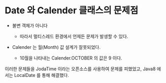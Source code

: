 # Date 와 Calender 클래스의 문제점

- 불변 객체가 아니다
  - 따라서 멀티스레드 환경에서 언제든 문제가 발생할 수 있다.
  
- Calender 는 월(Month) 값 설계가 잘못되었다.
  - 10월을 나타내는 Calender.OCTOBER 의 값은 9 이다.

이러한 문제들을 JodaTime 이라는 오픈소스를 사용하여 문제를 피했었고, Java8 에서는 LocalDate 를 통해 해결했다.
